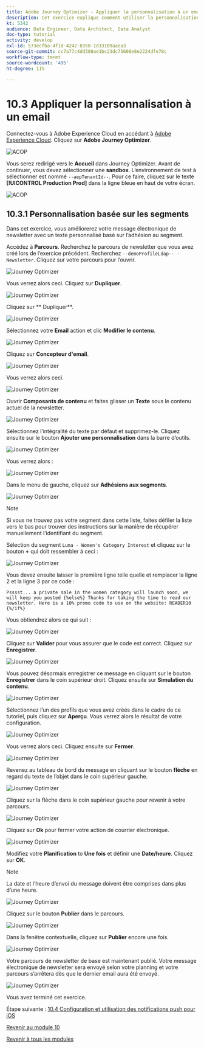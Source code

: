 ```yaml
---
title: Adobe Journey Optimizer - Appliquer la personnalisation à un email
description: Cet exercice explique comment utiliser la personnalisation de segment dans un contenu d’email
kt: 5342
audience: Data Engineer, Data Architect, Data Analyst
doc-type: tutorial
activity: develop
exl-id: 573ecfba-4f1d-4242-8358-1d33109aaea3
source-git-commit: cc7a77c4dd380ae1bc23dc75608e8e2224dfe78c
workflow-type: tm+mt
source-wordcount: '495'
ht-degree: 11%

---
```


# 10.3 Appliquer la personnalisation à un email

Connectez-vous à Adobe Experience Cloud en accédant à [Adobe Experience Cloud](https://experience.adobe.com). Cliquez sur **Adobe Journey Optimizer**.

![ACOP](../module7/images/acophome.png)

Vous serez redirigé vers le **Accueil** dans Journey Optimizer. Avant de continuer, vous devez sélectionner une **sandbox**. L’environnement de test à sélectionner est nommé ``--aepTenantId--``. Pour ce faire, cliquez sur le texte **[!UICONTROL Production Prod]** dans la ligne bleue en haut de votre écran.

![ACOP](../module7/images/acoptriglp.png)

## 10.3.1 Personnalisation basée sur les segments

Dans cet exercice, vous améliorerez votre message électronique de newsletter avec un texte personnalisé basé sur l’adhésion au segment.

Accédez à **Parcours**. Recherchez le parcours de newsletter que vous avez créé lors de l’exercice précédent. Recherchez `--demoProfileLdap-- - Newsletter`. Cliquez sur votre parcours pour l’ouvrir.

![Journey Optimizer](./images/sbp1.png)

Vous verrez alors ceci. Cliquez sur **Dupliquer**.

![Journey Optimizer](./images/sbp2.png)

Cliquez sur ** Dupliquer**.

![Journey Optimizer](./images/sbp3.png)

Sélectionnez votre **Email** action et clic **Modifier le contenu**.

![Journey Optimizer](./images/sbp3a.png)

Cliquez sur **Concepteur d&#39;email**.

![Journey Optimizer](./images/sbp4.png)

Vous verrez alors ceci.

![Journey Optimizer](./images/sbp5.png)

Ouvrir **Composants de contenu** et faites glisser un **Texte** sous le contenu actuel de la newsletter.

![Journey Optimizer](./images/sbp6.png)

Sélectionnez l’intégralité du texte par défaut et supprimez-le. Cliquez ensuite sur le bouton **Ajouter une personnalisation** dans la barre d’outils.

![Journey Optimizer](./images/sbp7.png)

Vous verrez alors :

![Journey Optimizer](./images/seg1.png)

Dans le menu de gauche, cliquez sur **Adhésions aux segments**.

![Journey Optimizer](./images/seg2.png)

>[!NOTE]
>
>Si vous ne trouvez pas votre segment dans cette liste, faites défiler la liste vers le bas pour trouver des instructions sur la manière de récupérer manuellement l’identifiant du segment.

Sélection du segment `Luma - Women's Category Interest` et cliquez sur le bouton **+** qui doit ressembler à ceci :

![Journey Optimizer](./images/seg3.png)

Vous devez ensuite laisser la première ligne telle quelle et remplacer la ligne 2 et la ligne 3 par ce code :

``
Psssst... a private sale in the women category will launch soon, we will keep you posted
{%else%}
Thanks for taking the time to read our newsletter. Here is a 10% promo code to use on the website: READER10
{%/if%}
``

Vous obtiendrez alors ce qui suit :

![Journey Optimizer](./images/seg4.png)

Cliquez sur **Valider** pour vous assurer que le code est correct. Cliquez sur **Enregistrer**.

![Journey Optimizer](./images/sbp8.png)

Vous pouvez désormais enregistrer ce message en cliquant sur le bouton **Enregistrer** dans le coin supérieur droit. Cliquez ensuite sur **Simulation du contenu**.

![Journey Optimizer](./images/sbp9.png)

Sélectionnez l’un des profils que vous avez créés dans le cadre de ce tutoriel, puis cliquez sur **Aperçu**. Vous verrez alors le résultat de votre configuration.

![Journey Optimizer](./images/sbp10.png)

Vous verrez alors ceci. Cliquez ensuite sur **Fermer**.

![Journey Optimizer](./images/sbp10fff.png)

Revenez au tableau de bord du message en cliquant sur le bouton **flèche** en regard du texte de l’objet dans le coin supérieur gauche.

![Journey Optimizer](./images/sbp11.png)

Cliquez sur la flèche dans le coin supérieur gauche pour revenir à votre parcours.

![Journey Optimizer](./images/oc79afff.png)

Cliquez sur **Ok** pour fermer votre action de courrier électronique.

![Journey Optimizer](./images/oc79bfff.png)

Modifiez votre **Planification** to **Une fois** et définir une **Date/heure**. Cliquez sur **OK**.

>[!NOTE]
>
>La date et l’heure d’envoi du message doivent être comprises dans plus d’une heure.

![Journey Optimizer](./images/sbp18.png)

Cliquez sur le bouton **Publier** dans le parcours.

![Journey Optimizer](./images/sbp19.png)

Dans la fenêtre contextuelle, cliquez sur **Publier** encore une fois.

![Journey Optimizer](./images/sbp20.png)

Votre parcours de newsletter de base est maintenant publié. Votre message électronique de newsletter sera envoyé selon votre planning et votre parcours s’arrêtera dès que le dernier email aura été envoyé.

![Journey Optimizer](./images/sbp20fff.png)

Vous avez terminé cet exercice.

Étape suivante : [10.4 Configuration et utilisation des notifications push pour iOS](./ex4.md)

[Revenir au module 10](./journeyoptimizer.md)

[Revenir à tous les modules](../../overview.md)

